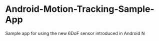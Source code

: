 # Android-Motion-Tracking-Sample-App
Sample app for using the new 6DoF sensor introduced in Android N

